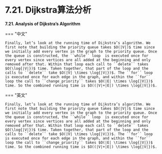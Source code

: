 #  7.21. Dijkstra算法分析

**7.21. Analysis of Dijkstra’s Algorithm**

=== "中文"

    Finally, let’s look at the running time of Dijkstra’s algorithm. We first note that building the priority queue takes $O(|V|)$ time since we initially add every vertex in the graph to the priority queue. Once the queue is constructed, the ``while`` loop  is executed once for every vertex since vertices are all added at the beginning and only removed after that. Within that loop each call to ``delete`` takes $O(\log{|V|})$ time. Taken together, that part of the loop and the calls to ``delete`` take $O(|V| \times \log{|V|})$. The ``for`` loop is executed once for each edge in the graph, and within the ``for`` loop the call to ``change_priority`` takes $O(|E| \times \log{|V|})$ time. So the combined running time is $O((|V|+|E|) \times \log{|V|})$.

=== "英文"

    Finally, let’s look at the running time of Dijkstra’s algorithm. We first note that building the priority queue takes $O(|V|)$ time since we initially add every vertex in the graph to the priority queue. Once the queue is constructed, the ``while`` loop  is executed once for every vertex since vertices are all added at the beginning and only removed after that. Within that loop each call to ``delete`` takes $O(\log{|V|})$ time. Taken together, that part of the loop and the calls to ``delete`` take $O(|V| \times \log{|V|})$. The ``for`` loop is executed once for each edge in the graph, and within the ``for`` loop the call to ``change_priority`` takes $O(|E| \times \log{|V|})$ time. So the combined running time is $O((|V|+|E|) \times \log{|V|})$.